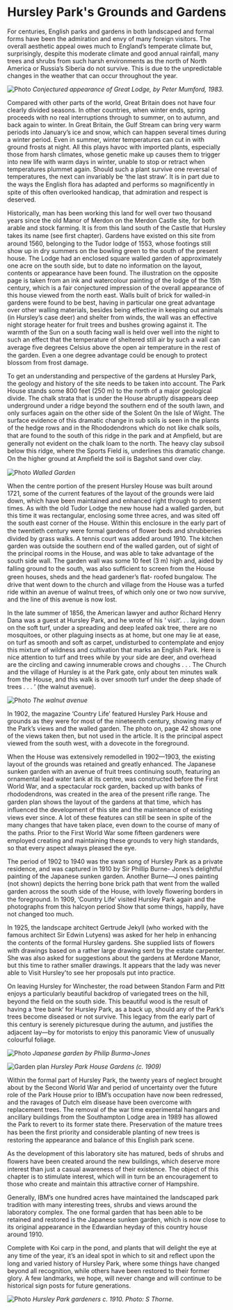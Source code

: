 # Hursley Park's Grounds and Gardens

For centuries, English parks and gardens in
both landscaped and formal forms have been
the admiration and envy of many foreign
visitors. The overall aesthetic appeal owes
much to England’s temperate climate but,
surprisingly, despite this moderate climate
and good annual rainfall, many trees and
shrubs from such harsh environments as the
north of North America or Russia’s Siberia do
not survive. This is due to the unpredictable
changes in the weather that can occur
throughout the year.


![Photo](great-lodge.jpg)
*Conjectured appearance of Great Lodge, by Peter Mumford, 1983.*


Compared with other parts of the world,
Great Britain does not have four clearly
divided seasons. In other countries, when
winter ends, spring proceeds with no real
interruptions through to summer, on to
autumn, and back again to winter. In Great
Britain, the Gulf Stream can bring very warm
periods into January’s ice and snow, which
can happen several times during a winter
period. Even in summer, winter temperatures
can cut in with ground frosts at night. All this
plays havoc with imported plants, especially
those from harsh climates, whose genetic
make up causes them to trigger into new life
with warm days in winter, unable to stop or
retract when temperatures plummet again.
Should such a plant survive one reversal of
temperatures, the next can invariably be ‘the
last straw’. It is in part due to the ways the
English ﬂora has adapted and performs so
magniﬁcently in spite of this often overlooked
handicap, that admiration and respect is
deserved.

Historically, man has been working this land
for well over two thousand years since the old
Manor of Merdon on the Merdon Castle site,
for both arable and stock farming. It is from
this land south of the Castle that Hursley
takes its name (see ﬁrst chapter). Gardens
have existed on this site from around 1560,
belonging to the Tudor lodge of 1553, whose
footings still show up in dry summers on the
bowling green to the south of the present
house. The Lodge had an enclosed square
walled garden of approximately one acre on
the south side, but to date no information on
the layout, contents or appearance have been
found. The illustration on the opposite page is
taken from an ink and watercolour painting
of the lodge of the 15th century, which is a
fair conjectured impression of the overall
appearance of this house viewed from the
north east. Walls built of brick for walled-in
gardens were found to be best, having in
particular one great advantage over other
walling materials, besides being effective in
keeping out animals (in Hursley’s case deer)
and shelter from winds, the wall was an
effective night storage heater for fruit trees
and bushes growing against it. The warmth of
the Sun on a south facing wall is held over
well into the night to such an effect that the
temperature of sheltered still air by such a
wall can average ﬁve degrees Celsius above
the open air temperature in the rest of the
garden. Even a one degree advantage could be
enough to protect blossom from frost damage.

To get an understanding and perspective of
the gardens at Hursley Park, the geology and
history of the site needs to be taken into
account. The Park House stands some 800
feet (250 m) to the north of a major geological
divide. The chalk strata that is under the
House abruptly disappears deep underground
under a ridge beyond the southern end of the
south lawn, and only surfaces again on the
other side of the Solent 0n the Isle of Wight.
The surface evidence of this dramatic change
in sub soils is seen in the plants of the hedge
rows and in the Rhododendrons which do not
like chalk soils, that are found to the south of
this ridge in the park and at Ampﬁeld, but are
generally not evident on the chalk loam to the
north. The heavy clay subsoil below this ridge,
where the Sports Field is, underlines this
dramatic change. On the higher ground at
Ampﬁeld the soil is Bagshot sand over clay.


![Photo](walled-garden.jpg)
*Walled Garden*


When the centre portion of the present
Hursley House was built around 1721, some of
the current features of the layout of the
grounds were laid down, which have been
maintained and enhanced right through to
present times. As with the old Tudor Lodge
the new house had a walled garden, but this
time it was rectangular, enclosing some three
acres, and was sited off the south east corner
of the House. Within this enclosure in the
early part of the twentieth century were
formal gardens of ﬂower beds and
shrubberies divided by grass walks. A tennis
court was added around 1910. The kitchen
garden was outside the southern end of the
walled garden, out of sight of the principal
rooms in the House, and was able to take
advantage of the south side wall. The garden
wall was some 10 feet (3 m) high and, aided
by falling ground to the south, was also
sufﬁcient to screen from the House green
houses, sheds and the head gardener’s ﬂat-
roofed bungalow. The drive that went down to
the church and village from the House was a
turfed ride within an avenue of walnut trees,
of which only one or two now survive, and the
line of this avenue is now lost.

In the late summer of 1856, the American
lawyer and author Richard Henry Dana was a
guest at Hursley Park, and he wrote of his ‘
visit‘. . . laying down on the soft turf, under a
spreading and deep leafed oak tree, there are
no mosquitoes, or other plaguing insects as at
home, but one may lie at ease, on turf as
smooth and soft as carpet, undisturbed to
contemplate and enjoy this mixture of
wildness and cultivation that marks an
English Park. Here is nice attention to turf
and trees while by your side are deer, and
overhead are the circling and cawing
innumerable crows and choughs . . . The
Church and the village of Hursley is at the
Park gate, only about ten minutes walk from
the House, and this walk is over smooth turf
under the deep shade of trees . . . ’ (the
walnut avenue).


![Photo](walnut-avenue.jpg)
*The walnut avenue*


In 1902, the magazine ‘Country Life’ featured
Hursley Park House and grounds as they
were for most of the nineteenth century,
showing many of the Park’s views and the
walled garden. The photo on, page 42 shows
one of the views taken then, but not used in
the article. It is the principal aspect viewed
from the south west, with a dovecote in the
foreground.

When the House was extensively remodelled
in 1902—1903, the existing layout of the
grounds was retained and greatly enhanced.
The Japanese sunken garden with an avenue
of fruit trees continuing south, featuring an
ornamental lead water tank at its centre, was
constructed before the First World War, and a
spectacular rock garden, backed up with banks
of rhododendrons, was created in the area of the
present riﬂe range. The garden plan shows the
layout of the gardens at that time, which has
inﬂuenced the development of this site and the
maintenance of existing views ever since. A lot
of these features can still be seen in spite of the
many changes that have taken place, even
down to the course of many of the paths. Prior
to the First World War some ﬁfteen gardeners
were employed creating and maintaining these
grounds to very high standards, so that every
aspect always pleased the eye.

The period of 1902 to 1940 was the swan song
of Hursley Park as a private residence, and
was captured in 1910 by Sir Phillip Burne-
Jones’s delightful painting of the Japanese
sunken garden. Another Burne—J ones
painting (not shown) depicts the herring bone
brick path that went from the walled garden
across the south side of the House, with lovely
ﬂowering borders in the foreground. In 1909,
‘Country Life’ visited Hursley Park again and
the photographs from this halcyon period
Show that some things, happily, have not
changed too much.

In 1925, the landscape architect Gertrude
Jekyll (who worked with the famous architect
Sir Edwin Lutyens) was asked for her help in
enhancing the contents of the formal Hursley
gardens. She supplied lists of ﬂowers with
drawings based on a rather large drawing
sent by the estate carpenter. She was also
asked for suggestions about the gardens at
Merdone Manor, but this time to rather
smaller drawings. It appears that the lady
was never able to Visit Hursley'to see her
proposals put into practice.

On leaving Hursley for Winchester, the road
between Standon Farm and Pitt enjoys a
particularly beautiful backdrop of variegated
trees on the hill, beyond the ﬁeld on the south
side. This beautiful wood is the result of having
a ‘tree bank’ for Hursley Park, as a back up,
should any of the Park’s trees become diseased
or not survive. This legacy from the early part
of this century is serenely picturesque during
the autumn, and justiﬁes the adjacent lay—by
for motorists to enjoy this panoramic View of
unusually colourful foliage.


![Photo](japanese-garden.jpg)
*Japanese garden by Philip Burma-Jones*


![Garden plan](garden-plan.jpg)
*Hursley Park House Gardens (c. 1909)*


Within the formal part of Hursley Park, the
twenty years of neglect brought about by the
Second World War and period of uncertainty
over the future role of the Park House prior to
IBM’s occupation have now been redressed,
and the ravages of Dutch elm disease have
been overcome with replacement trees. The
removal of the war time experimental hangars
and ancillary buildings from the Southampton
Lodge area in 1989 has allowed the Park to
revert to its former state there. Preservation
of the mature trees has been the ﬁrst priority
and considerable planting of new trees is
restoring the appearance and balance of this
English park scene.

As the development of this laboratory site has
matured, beds of shrubs and ﬂowers have
been created around the new buildings, which
deserve more interest than just a casual
awareness of their existence. The object of
this chapter is to stimulate interest, which
will in turn be an encouragement to those who
create and maintain this attractive corner of
Hampshire.

Generally, IBM’s one hundred acres have
maintained the landscaped park tradition
with many interesting trees, shrubs and views
around the laboratory complex. The one
formal garden that has been able to be
retained and restored is the Japanese sunken
garden, which is now close to its original
appearance in the Edwardian heyday of this
country house around 1910.

Complete with Koi carp in the pond, and
plants that will delight the eye at any time of
the year, it’s an ideal spot in which to sit
and reﬂect upon the long and varied history of
Hursley Park, where some things have changed
beyond all recognition, while others have been
restored to their former glory. A few landmarks,
we hope, will never change and will continue to
be historical sign posts for future generations.


![Photo](gardeners.jpg)
*Hursley Park gardeners c. 1910. Photo: S Thorne.*
